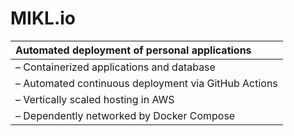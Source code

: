 # **MIKL.io**

<table>
  <thead>
    <tr>
      <th align="left">Automated deployment of personal applications</th>
    </tr>
  </thead>
  <tbody>
    <tr>
      <td valign="top">– Containerized applications and database</td>
    </tr>
    <tr>
      <td valign="top">– Automated continuous deployment via GitHub Actions</td>
    </tr>
    <tr>
      <td valign="top">– Vertically scaled hosting in AWS</td>
    </tr>
    <tr>
      <td valign="top">– Dependently networked by Docker Compose</td>
    </tr>
  </tbody>
</table>
